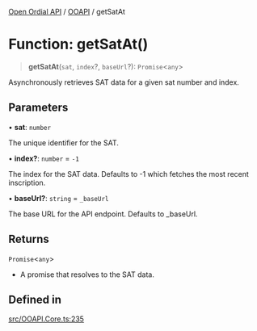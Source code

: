 [Open Ordial API](../../README.md) / [OOAPI](../README.md) / getSatAt

# Function: getSatAt()

> **getSatAt**(`sat`, `index`?, `baseUrl`?): `Promise`\<`any`\>

Asynchronously retrieves SAT data for a given sat number and index.

## Parameters

• **sat**: `number`

The unique identifier for the SAT.

• **index?**: `number` = `-1`

The index for the SAT data. Defaults to -1 which fetches the most recent inscription.

• **baseUrl?**: `string` = `_baseUrl`

The base URL for the API endpoint. Defaults to _baseUrl.

## Returns

`Promise`\<`any`\>

- A promise that resolves to the SAT data.

## Defined in

[src/OOAPI.Core.ts:235](https://github.com/open-ordinal/open-ordinal-api/blob/853cbf2a017c45362e48e478b4771550a39cd1c4/src/OOAPI.Core.ts#L235)
